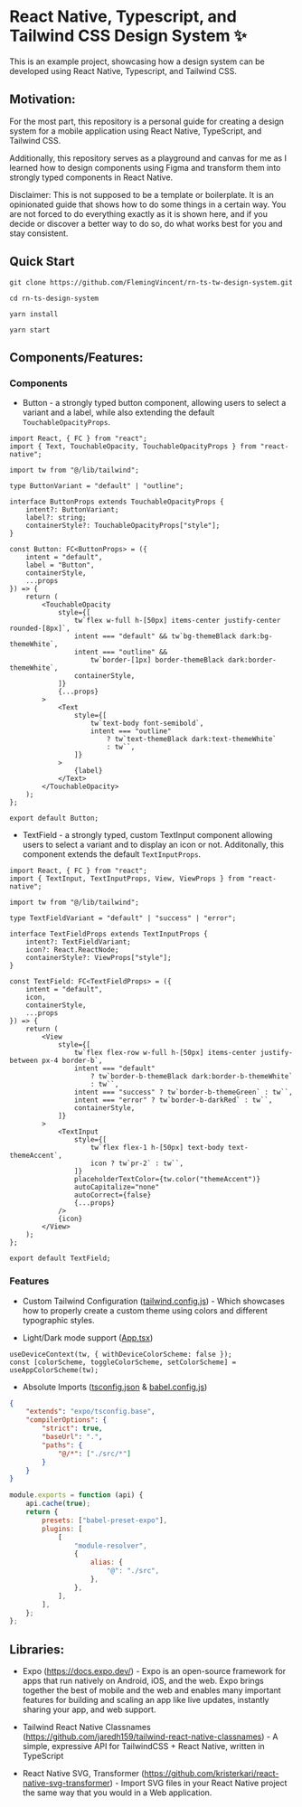 # React Native, Typescript, and Tailwind CSS Design System ✨

This is an example project, showcasing how a design system can be developed using React Native, Typescript, and Tailwind CSS.

## Motivation:

For the most part, this repository is a personal guide for creating a design system for a mobile application using React Native, TypeScript, and Tailwind CSS.

Additionally, this repository serves as a playground and canvas for me as I learned how to design components using Figma and transform them into strongly typed components in React Native.

Disclaimer:
This is not supposed to be a template or boilerplate. It is an opinionated guide that shows how to do some things in a certain way. You are not forced to do everything exactly as it is shown here, and if you decide or discover a better way to do so, do what works best for you and stay consistent.

## Quick Start

```
git clone https://github.com/FlemingVincent/rn-ts-tw-design-system.git

cd rn-ts-design-system

yarn install

yarn start
```

## Components/Features:

### Components

- Button - a strongly typed button component, allowing users to select a variant and a label, while also extending the default `TouchableOpacityProps`.

```tsx
import React, { FC } from "react";
import { Text, TouchableOpacity, TouchableOpacityProps } from "react-native";

import tw from "@/lib/tailwind";

type ButtonVariant = "default" | "outline";

interface ButtonProps extends TouchableOpacityProps {
	intent?: ButtonVariant;
	label?: string;
	containerStyle?: TouchableOpacityProps["style"];
}

const Button: FC<ButtonProps> = ({
	intent = "default",
	label = "Button",
	containerStyle,
	...props
}) => {
	return (
		<TouchableOpacity
			style={[
				tw`flex w-full h-[50px] items-center justify-center rounded-[8px]`,
				intent === "default" && tw`bg-themeBlack dark:bg-themeWhite`,
				intent === "outline" &&
					tw`border-[1px] border-themeBlack dark:border-themeWhite`,
				containerStyle,
			]}
			{...props}
		>
			<Text
				style={[
					tw`text-body font-semibold`,
					intent === "outline"
						? tw`text-themeBlack dark:text-themeWhite`
						: tw``,
				]}
			>
				{label}
			</Text>
		</TouchableOpacity>
	);
};

export default Button;
```

- TextField - a strongly typed, custom TextInput component allowing users to select a variant and to display an icon or not. Additonally, this component extends the default `TextInputProps`.

```tsx
import React, { FC } from "react";
import { TextInput, TextInputProps, View, ViewProps } from "react-native";

import tw from "@/lib/tailwind";

type TextFieldVariant = "default" | "success" | "error";

interface TextFieldProps extends TextInputProps {
	intent?: TextFieldVariant;
	icon?: React.ReactNode;
	containerStyle?: ViewProps["style"];
}

const TextField: FC<TextFieldProps> = ({
	intent = "default",
	icon,
	containerStyle,
	...props
}) => {
	return (
		<View
			style={[
				tw`flex flex-row w-full h-[50px] items-center justify-between px-4 border-b`,
				intent === "default"
					? tw`border-b-themeBlack dark:border-b-themeWhite`
					: tw``,
				intent === "success" ? tw`border-b-themeGreen` : tw``,
				intent === "error" ? tw`border-b-darkRed` : tw``,
				containerStyle,
			]}
		>
			<TextInput
				style={[
					tw`flex flex-1 h-[50px] text-body text-themeAccent`,
					icon ? tw`pr-2` : tw``,
				]}
				placeholderTextColor={tw.color("themeAccent")}
				autoCapitalize="none"
				autoCorrect={false}
				{...props}
			/>
			{icon}
		</View>
	);
};

export default TextField;
```

### Features

- Custom Tailwind Configuration ([tailwind.config.js](https://github.com/FlemingVincent/rn-ts-tw-design-system/blob/main/tailwind.config.js)) - Which showcases how to properly create a custom theme using colors and different typographic styles.

- Light/Dark mode support ([App.tsx](https://github.com/FlemingVincent/rn-ts-tw-design-system/blob/main/App.tsx))

```tsx
useDeviceContext(tw, { withDeviceColorScheme: false });
const [colorScheme, toggleColorScheme, setColorScheme] = useAppColorScheme(tw);
```

- Absolute Imports ([tsconfig.json](https://github.com/FlemingVincent/rn-ts-tw-design-system/blob/main/tsconfig.json) & [babel.config.js](https://github.com/FlemingVincent/rn-ts-tw-design-system/blob/main/babel.config.js))

```json
{
	"extends": "expo/tsconfig.base",
	"compilerOptions": {
		"strict": true,
		"baseUrl": ".",
		"paths": {
			"@/*": ["./src/*"]
		}
	}
}
```

```js
module.exports = function (api) {
	api.cache(true);
	return {
		presets: ["babel-preset-expo"],
		plugins: [
			[
				"module-resolver",
				{
					alias: {
						"@": "./src",
					},
				},
			],
		],
	};
};
```

## Libraries:

- Expo (https://docs.expo.dev/) - Expo is an open-source framework for apps that run natively on Android, iOS, and the web. Expo brings together the best of mobile and the web and enables many important features for building and scaling an app like live updates, instantly sharing your app, and web support.

- Tailwind React Native Classnames (https://github.com/jaredh159/tailwind-react-native-classnames) - A simple, expressive API for TailwindCSS + React Native, written in TypeScript

- React Native SVG, Transformer (https://github.com/kristerkari/react-native-svg-transformer) - Import SVG files in your React Native project the same way that you would in a Web application.
